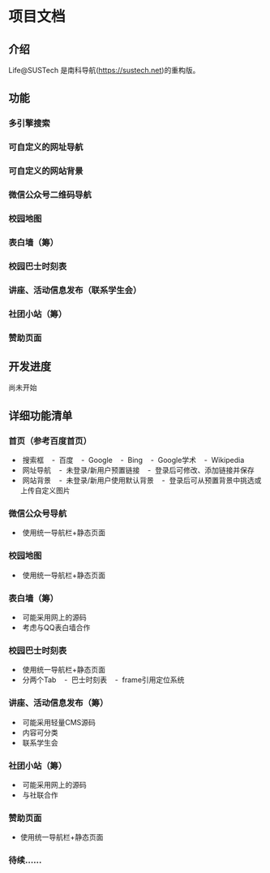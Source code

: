# 项目文档

## 介绍
Life@SUSTech 是南科导航(https://sustech.net)的重构版。

## 功能
### 多引擎搜索
### 可自定义的网址导航
### 可自定义的网站背景
### 微信公众号二维码导航
### 校园地图
### 表白墙（筹）
### 校园巴士时刻表
### 讲座、活动信息发布（联系学生会）
### 社团小站（筹）
### 赞助页面

## 开发进度
尚未开始

## 详细功能清单

### 首页（参考百度首页）
*  搜索框
    -  百度
    -  Google
    -  Bing
    -  Google学术
    -  Wikipedia
*  网址导航
    -  未登录/新用户预置链接
    -  登录后可修改、添加链接并保存
*  网站背景
    -  未登录/新用户使用默认背景
    -  登录后可从预置背景中挑选或上传自定义图片

### 微信公众号导航
*  使用统一导航栏+静态页面

### 校园地图
*  使用统一导航栏+静态页面

### 表白墙（筹）
*  可能采用网上的源码
*  考虑与QQ表白墙合作

### 校园巴士时刻表
*  使用统一导航栏+静态页面
*  分两个Tab
    -  巴士时刻表
    -  frame引用定位系统

### 讲座、活动信息发布（筹）
*  可能采用轻量CMS源码
*  内容可分类
*  联系学生会

### 社团小站（筹）
*  可能采用网上的源码
*  与社联合作

### 赞助页面
*  使用统一导航栏+静态页面

### 待续……

